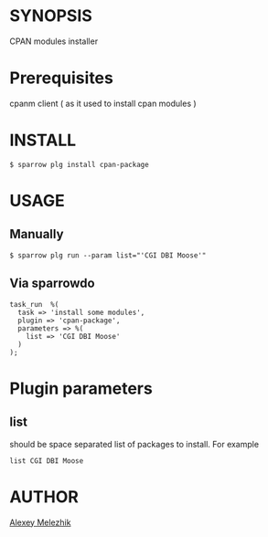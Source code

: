 # SYNOPSIS

CPAN modules installer


# Prerequisites

cpanm client ( as it used to install cpan modules )


# INSTALL

    $ sparrow plg install cpan-package


# USAGE

## Manually

    $ sparrow plg run --param list="'CGI DBI Moose'"

## Via sparrowdo

    task_run  %(
      task => 'install some modules',
      plugin => 'cpan-package',
      parameters => %( 
        list => 'CGI DBI Moose' 
      )
    );
    

# Plugin parameters

## list

should be space separated list of packages to install. For example

    list CGI DBI Moose


# AUTHOR

[Alexey Melezhik](mailto:melezhik@gmail.com)



